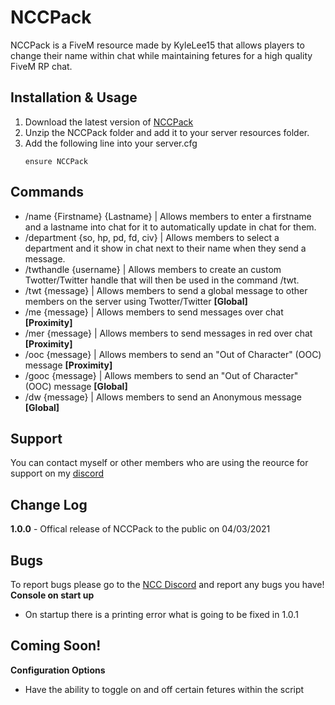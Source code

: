 # NCCPack
NCCPack is a FiveM resource made by KyleLee15 that allows players to change their name within chat while maintaining fetures for a high quality FiveM RP chat.

## Installation & Usage
1. Download the latest version of [NCCPack](https://github.com/KyleLee15/NCCPack/releases/tag/1.0.0)
2. Unzip the NCCPack folder and add it to your server resources folder.
3. Add the following line into your server.cfg
   ```
   ensure NCCPack
   ```
## Commands
* /name {Firstname} {Lastname} | Allows members to enter a firstname and a lastname into chat for it to automatically update in chat for them.
* /department {so, hp, pd, fd, civ} | Allows members to select a department and it show in chat next to their name when they send a message.
* /twthandle {username} | Allows members to create an custom Twotter/Twitter handle that will then be used in the command /twt.
* /twt {message} | Allows members to send a global message to other members on the server using Twotter/Twitter **[Global]**
* /me {message} | Allows members to send messages over chat **[Proximity]**
* /mer {message} | Allows members to send messages in red over chat **[Proximity]**
* /ooc {message} | Allows members to send an "Out of Character" (OOC) message **[Proximity]**
* /gooc {message} | Allows members to send an "Out of Character" (OOC) message **[Global]**
* /dw {message} | Allows members to send an Anonymous message **[Global]**

## Support
You can contact myself or other members who are using the reource for support on my [discord](https://bit.ly/KyleLee15)

## Change Log
**1.0.0** -
Offical release of NCCPack to the public on 04/03/2021

## Bugs
To report bugs please go to the [NCC Discord](https://bit.ly/KyleLee15) and report any bugs you have!
**Console on start up**
- On startup there is a printing error what is going to be fixed in 1.0.1

## Coming Soon!
**Configuration Options**
- Have the ability to toggle on and off certain fetures within the script
